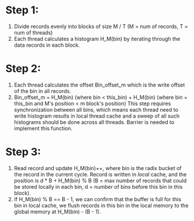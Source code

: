 # Step 1:
1. Divide records evenly into blocks of size M / T (M = num of records, T = num of threads)
2. Each thread calculates a histogram H_M(bin) by iterating through the data records in each block. 

# Step 2:
1. Each thread calculates the offset Bin_offset_m which is the write offset of the bin in all records.
2. Bin_offset_m = H_M(bin) (where bin < this_bin) + H_M(bin) (where bin = this_bin and M's position < m block's position)
This step requires synchronization between all bins, which means each thread need to write histogram results in local thread cache and a sweep of all such histograms should be done across all threads. Barrier is needed to implement this function.

# Step 3:  
1. Read record and update H_M(bin)++, where bin is the radix bucket of the record in the current cycle. Record is written in _local_ cache, and the position is d * B + H_M(bin) % B (B = max number of records that could be stored locally in each bin, d = number of bins before this bin in this block). 
2. If H_M(bin) % B == B - 1, we can confirm that the buffer is full for this bin in local cache, we flush records in this bin in the local memory to the global memory at H_M(bin) - (B - 1).


